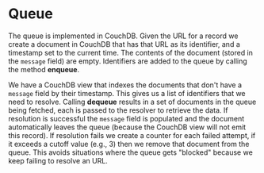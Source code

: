 # Queue

The queue is implemented in CouchDB. Given the URL for a record we create a document in CouchDB that has that URL as its identifier, and a timestamp set to the current time. The contents of the document (stored in the `message` field) are empty. Identifiers are added to the queue by calling the method **enqueue**.

We have a CouchDB view that indexes the documents that don't have a `message` field by their timestamp. This gives us a list of identifiers that we need to resolve. Calling **dequeue** results in a set of documents in the queue being fetched, each is passed to the resolver to retrieve the data. If resolution is successful the `message` field is populated and the document automatically leaves the queue (because the CouchDB view will not emit this record). If resolution fails we create a counter for each failed attempt, if it exceeds a cutoff value (e.g., 3) then we remove that document from the queue. This avoids situations where the queue gets "blocked" because we keep failing to resolve an URL.
